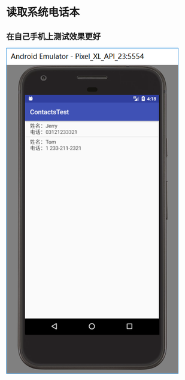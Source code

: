# 读取系统电话本
## 在自己手机上测试效果更好
![](https://github.com/HBU/AndroidDemo/blob/master/chapter08/ContactsTest/show.png)
